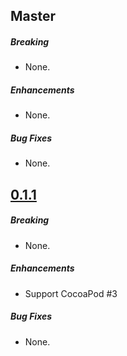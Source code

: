 ## Master

##### Breaking

* None. 

##### Enhancements

* None. 

##### Bug Fixes

* None. 

## [0.1.1](https://github.com/cats-oss/Chausie/releases/tag/0.1.1)

##### Breaking

* None. 

##### Enhancements

* Support CocoaPod #3

##### Bug Fixes

* None. 
